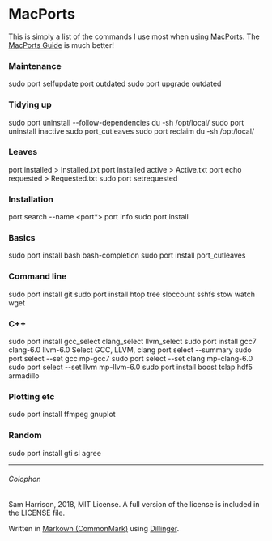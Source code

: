 # MacPorts

This is simply a list of the commands I use most when using
[MacPorts](https://www.macports.org/).
The [MacPorts Guide](https://guide.macports.org/#using.port) is much better!

### Maintenance
sudo port selfupdate
port outdated
sudo port upgrade outdated

### Tidying up
sudo port uninstall --follow-dependencies <blah>
du -sh /opt/local/
sudo port uninstall inactive
sudo port_cutleaves
sudo port reclaim
du -sh /opt/local/

### Leaves
port installed > Installed.txt
port installed active > Active.txt
port echo requested > Requested.txt
sudo port setrequested <blah>

### Installation
port search --name <port*>
port info <port>
sudo port install <port>

### Basics
sudo port install bash bash-completion
sudo port install port_cutleaves

### Command line
sudo port install git
sudo port install htop tree sloccount sshfs stow watch wget

### C++
sudo port install gcc_select clang_select llvm_select
sudo port install gcc7 clang-6.0 llvm-6.0
Select GCC, LLVM, clang
port select --summary
sudo port select --set gcc mp-gcc7
sudo port select --set clang mp-clang-6.0
sudo port select --set llvm mp-llvm-6.0
sudo port install boost tclap hdf5 armadillo

### Plotting etc
sudo port install ffmpeg gnuplot

### Random
sudo port install gti sl agree

---

###### Colophon
Sam Harrison, 2018, MIT License.
A full version of the license is included in the LICENSE file.

Written in [Markown (CommonMark)](http://commonmark.org/)
using [Dillinger](http://dillinger.io).
